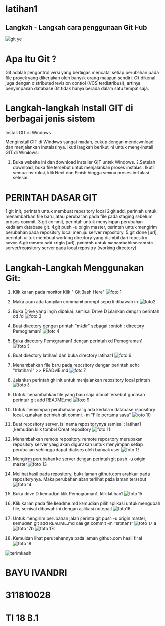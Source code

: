 # latihan1


## Langkah - Langkah cara penggunaan Git Hub
![git ye](https://user-images.githubusercontent.com/46738174/51702425-578a6d00-2046-11e9-9cd8-36dce091333e.jpeg)

# Apa Itu Git ?

Git adalah pengontrol versi yang bertugas mencatat setiap perubahan pada file proyek yang dikerjakan oleh banyak orang maupun sendiri. Git dikenal juga dengan distributed revision control (VCS terdistribusi), artinya penyimpanan database Git tidak hanya berada dalam satu tempat saja.

# Langkah-langkah Install GIT di berbagai jenis sistem

Install GIT di Windows

Menginstall GIT di Windows sangat mudah, cukup dengan mendownload dan menjalankan instalasinya. Ikuti langkah berikut ini untuk meng-install GIT di Windows:

  1. Buka website ini dan download installer GIT untuk Windows.
  2.Setelah download, buka file tersebut untuk menjalankan proses instalasi. Ikuti semua instruksi, klik Next dan Finish hingga semua proses instalasi selesai.
  
# PERINTAH DASAR GIT

  1.git init, perintah untuk membuat repository local
  2.git add, perintah untuk menambahkan file baru, atau perubahan pada file pada staging sebelum proses commit.
  3.git commit, perintah untuk menyimpan perubahan kedalam database git.
  4.git push -u origin master, perintah untuk mengirim perubahan pada repository local menuju server repository.
  5.git clone [url], perintah untuk membuat working directory yang diambil dari repositry sever.
  6.git remote add origin [url], perintah untuk menambahkan remote server/reopsitory server pada local repositry (working directory).

# Langkah-Langkah Menggunakan Git:

1. Klik kanan pada monitor Klik " Git Bash Here"
![foto 1](https://user-images.githubusercontent.com/46738174/51699752-20b15880-2040-11e9-8c3b-92ca0aba2669.gif)

2. Maka akan ada tampilan command prompt seperti dibawah ini
![foto2](https://user-images.githubusercontent.com/46738174/51699849-4c344300-2040-11e9-95b7-145bec244061.jpg)

3. Buka Drive yang ingin dipakai, semisal Drive D jalankan dengan perintah cd /d
![foto 3](https://user-images.githubusercontent.com/46738174/51702624-daabc300-2046-11e9-9685-65ea9fd71083.jpg)

4. Buat directory dengan printah "mkdir" sebagai contoh : directory Pemograman1
![foto 4](https://user-images.githubusercontent.com/46738174/51702649-ec8d6600-2046-11e9-9987-f26772d0e329.jpg)

5. Buka directory Pemograman1 dengan perintah cd Pemograman1
![foto 5](https://user-images.githubusercontent.com/46738174/51702697-075fda80-2047-11e9-9726-1c5894a1638a.jpg)

6. Buat directory latihan1 dan buka directory latihan1
![foto 6](https://user-images.githubusercontent.com/46738174/51702716-16468d00-2047-11e9-9375-4f948f7c83a5.jpg)

7. Menambahkan file baru pada repository dengan perintah echo "#latihan1" >> README.md
![foto 7](https://user-images.githubusercontent.com/46738174/51702739-23fc1280-2047-11e9-9d51-249d4e56e5a2.jpg)

8. Jalankan perintah git init untuk menjalankan repository local printah
![foto 8](https://user-images.githubusercontent.com/46738174/51702757-2fe7d480-2047-11e9-93db-97066f7a662e.jpg)

9. Untuk menambahkan file yang baru saja dibuat tersebut gunakan perintah git add README.md
![foto 9](https://user-images.githubusercontent.com/46738174/51702782-3d04c380-2047-11e9-82f7-19236d372c30.jpg)

10. Untuk menyimpan perubahaan yang ada kedalam database repository local, gunakan perintah git commit -m "File pertama saya"
![foto 10](https://user-images.githubusercontent.com/46738174/51702800-4beb7600-2047-11e9-8ddd-679581c1ce1b.jpg)

11. Buat repository server, isi nama repositorynya semisal : latihan1 ,kemudian klik tombol Creat repository
![foto 11](https://user-images.githubusercontent.com/46738174/51700313-66baec00-2041-11e9-85df-66dcd4446674.jpg)

12. Menambahkan remote repository. remote repository merupakan repository server yang akan digunakan untuk menyimpan setiap perubahan sehingga dapat diakses oleh banyak user
![foto 12](https://user-images.githubusercontent.com/46738174/51702842-6d4c6200-2047-11e9-8c2e-6321e66ec3aa.jpg)

13. Mengirim perubahan ke server dengan perintah git push -u origin master 
![foto 13](https://user-images.githubusercontent.com/46738174/51702873-8228f580-2047-11e9-9790-0c83961ee312.jpg)

14. Melihat hasil pada repository, buka laman github.com arahkan pada repositorynya. Maka perubahan akan terlihat pada laman tersebut
![foto 14](https://user-images.githubusercontent.com/46738174/51700459-c6b19280-2041-11e9-8206-cd922cf8c35a.jpg)

15. Buka drive D kemudian klik Pemograman1, klik latihan1 
![foto 15](https://user-images.githubusercontent.com/46738174/51700504-e8127e80-2041-11e9-995f-f7b292514bb9.jpg)

16. Klik kanan pada file Readme.md kemudian pilih aplikasi untuk mengubah file, semisal dibawah ini dengan aplikasi notepad
![foto16](https://user-images.githubusercontent.com/46738174/51700574-13956900-2042-11e9-9c4c-81dd923c6834.jpg)

17. Untuk mengirim perubahan jalan perinta git push -u origin master, kemudian git add README.md dan git commit -m "latihan1"
![foto 17 a](https://user-images.githubusercontent.com/46738174/51700631-39227280-2042-11e9-9b0d-be9800379928.jpg)
![foto 17b](https://user-images.githubusercontent.com/46738174/51702905-92d96b80-2047-11e9-99e7-f635df644fe1.jpg)
![foto 17c](https://user-images.githubusercontent.com/46738174/51702923-9f5dc400-2047-11e9-8b5b-2d3766d49d9b.jpg)

18. Kemuidan lihat perubahannya pada laman github.com hasil final
![foto 18](https://user-images.githubusercontent.com/46738174/51702962-b2709400-2047-11e9-9329-9ac3a3023fe7.jpg)

![terimkasih](https://user-images.githubusercontent.com/46738174/51703122-17c48500-2048-11e9-8a10-660b9ef3ac77.jpg)

# BAYU IVANDRI
# 311810028
# TI 18 B.1
